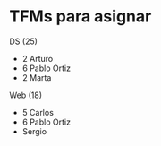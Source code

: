 # TFMs para asignar

DS (25)
- 2 Arturo
- 6 Pablo Ortiz
- 2 Marta

Web (18)
- 5 Carlos
- 6 Pablo Ortiz
- Sergio

